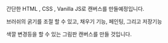 간단한 HTML , CSS , Vanilla JS로 캔버스를 만들예정입니다.

브러쉬의 굵기를 조절 할 수 있고, 채우기 기능, 페인팅, 그리고 저장기능

색깔 변경등을 할 수 있는 그림판 캔버스를 만들 것입니다.
